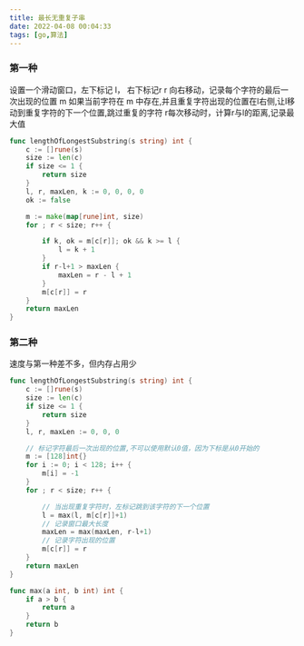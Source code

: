 ```yaml
---
title: 最长无重复子串
date: 2022-04-08 00:04:33
tags: [go,算法]
---
```


### 第一种

设置一个滑动窗口，左下标记 l， 右下标记r
r 向右移动，记录每个字符的最后一次出现的位置 m
如果当前字符在 m 中存在,并且重复字符出现的位置在l右侧,让l移动到重复字符的下一个位置,跳过重复的字符
r每次移动时，计算r与l的距离,记录最大值

```go
func lengthOfLongestSubstring(s string) int {
	c := []rune(s)
	size := len(c)
	if size <= 1 {
		return size
	}
	l, r, maxLen, k := 0, 0, 0, 0
	ok := false

	m := make(map[rune]int, size)
	for ; r < size; r++ {

		if k, ok = m[c[r]]; ok && k >= l {
			l = k + 1
		}
		if r-l+1 > maxLen {
			maxLen = r - l + 1
		}
		m[c[r]] = r
	}
	return maxLen
}

```

### 第二种
速度与第一种差不多，但内存占用少
```go
func lengthOfLongestSubstring(s string) int {
	c := []rune(s)
	size := len(c)
	if size <= 1 {
		return size
	}
	l, r, maxLen := 0, 0, 0

	// 标记字符最后一次出现的位置,不可以使用默认0值，因为下标是从0开始的
	m := [128]int{}
	for i := 0; i < 128; i++ {
		m[i] = -1
	}
	for ; r < size; r++ {

		// 当出现重复字符时，左标记跳到该字符的下一个位置
		l = max(l, m[c[r]]+1)
		// 记录窗口最大长度
		maxLen = max(maxLen, r-l+1)
		// 记录字符出现的位置
		m[c[r]] = r
	}
	return maxLen
}

func max(a int, b int) int {
	if a > b {
		return a
	}
	return b
}


```